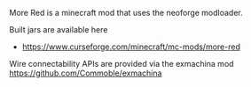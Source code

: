 More Red is a minecraft mod that uses the neoforge modloader.

Built jars are available here

* https://www.curseforge.com/minecraft/mc-mods/more-red

Wire connectability APIs are provided via the exmachina mod
https://github.com/Commoble/exmachina

